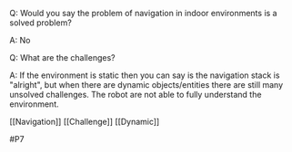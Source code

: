 Q: Would you say the problem of navigation in indoor environments is a solved problem?

A: No

Q: What are the challenges?

A: If the environment is static then you can say is the navigation stack is "alright", but when there are dynamic objects/entities there are still many unsolved challenges. The robot are not able to fully understand the environment.

[[Navigation]]
[[Challenge]]
[[Dynamic]]

#P7 


